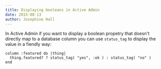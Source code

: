 ```yaml
---
title: Displaying booleans in Active Admin
date: 2015-08-13
author: Josephine Hall
---
```


In Active Admin if you want to display a boolean propetry that doesn't directly map to a database column you can use `status_tag` to display the value in a fiendly way:

```
column :featured do |thing|
  thing.featured? ? status_tag( "yes", :ok ) : status_tag( "no" )
end
```
